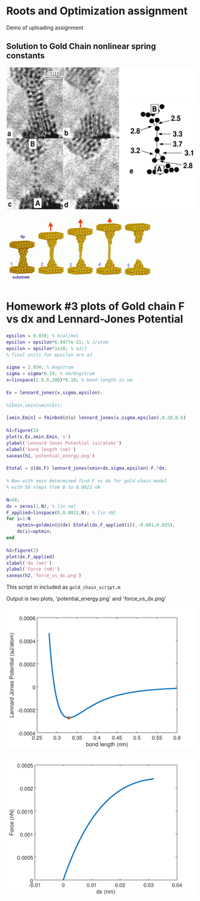 # Roots and Optimization assignment

Demo of uploading assignment

## Solution to Gold Chain nonlinear spring constants

![Gold chain TEM image](au_chain.jpg)

![Gold chain model (artist rendition)](Auchain_model.png)

# Homework #3 plots of Gold chain F vs dx and Lennard-Jones Potential

```matlab
epsilon = 0.039; % kcal/mol
epsilon = epsilon*6.9477e-21; % J/atom
epsilon = epsilon*1e18; % aJ/J
% final units for epsilon are aJ

sigma = 2.934; % Angstrom
sigma = sigma*0.10; % nm/Angstrom
x=linspace(2.8,6,200)*0.10; % bond length in um

Ex = lennard_jones(x,sigma,epsilon);

%[Emin,imin]=min(Ex);

[xmin,Emin] = fminbnd(@(x) lennard_jones(x,sigma,epsilon),0.28,0.6)

h1=figure(1)
plot(x,Ex,xmin,Emin,'o')
ylabel('Lennard Jones Potential (aJ/atom)')
xlabel('bond length (nm)')
saveas(h1,'potential_energy.png')

Etotal = @(dx,F) lennard_jones(xmin+dx,sigma,epsilon)-F.*dx;

% Now with xmin determined find F vs dx for gold chain model
% with 50 steps from 0 to 0.0022 nN

N=50;
dx = zeros(1,N); % [in nm]
F_applied=linspace(0,0.0022,N); % [in nN]
for i=1:N
    optmin=goldmin(@(dx) Etotal(dx,F_applied(i)),-0.001,0.035);
    dx(i)=optmin;
end

h2=figure(2)
plot(dx,F_applied)
xlabel('dx (nm)')
ylabel('Force (nN)')
saveas(h2,'force_vs_dx.png')
```

This script in included as `gold_chain_script.m`

Output is two plots, 'potential_energy.png' and 'force_vs_dx.png'

![Lennard-Jones potential energy for no applied force](potential_energy.png)

![Force vs displacement for gold chain](force_vs_dx.png)
